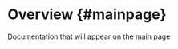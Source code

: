 Overview                         {#mainpage}
========

Documentation that will appear on the main page

